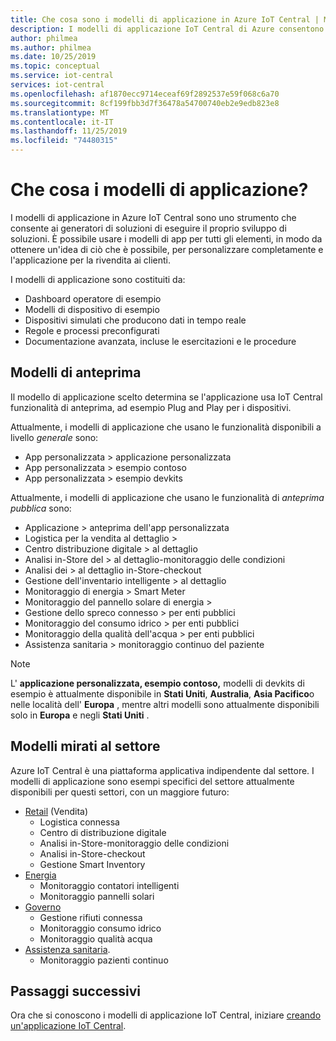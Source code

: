 ```yaml
---
title: Che cosa sono i modelli di applicazione in Azure IoT Central | Microsoft Docs
description: I modelli di applicazione IoT Central di Azure consentono di passare allo sviluppo di soluzioni Internet.
author: philmea
ms.author: philmea
ms.date: 10/25/2019
ms.topic: conceptual
ms.service: iot-central
services: iot-central
ms.openlocfilehash: af1870ecc9714eceaf69f2892537e59f068c6a70
ms.sourcegitcommit: 8cf199fbb3d7f36478a54700740eb2e9edb823e8
ms.translationtype: MT
ms.contentlocale: it-IT
ms.lasthandoff: 11/25/2019
ms.locfileid: "74480315"
---
```

# <a name="what-are-application-templates"></a>Che cosa i modelli di applicazione?

I modelli di applicazione in Azure IoT Central sono uno strumento che consente ai generatori di soluzioni di eseguire il proprio sviluppo di soluzioni. È possibile usare i modelli di app per tutti gli elementi, in modo da ottenere un'idea di ciò che è possibile, per personalizzare completamente e l'applicazione per la rivendita ai clienti.

I modelli di applicazione sono costituiti da:

- Dashboard operatore di esempio
- Modelli di dispositivo di esempio
- Dispositivi simulati che producono dati in tempo reale
- Regole e processi preconfigurati
- Documentazione avanzata, incluse le esercitazioni e le procedure

## <a name="preview-templates"></a>Modelli di anteprima

Il modello di applicazione scelto determina se l'applicazione usa IoT Central funzionalità di anteprima, ad esempio Plug and Play per i dispositivi.

Attualmente, i modelli di applicazione che usano le funzionalità disponibili a livello _generale_ sono:

- App personalizzata > applicazione personalizzata
- App personalizzata > esempio contoso
- App personalizzata > esempio devkits

Attualmente, i modelli di applicazione che usano le funzionalità di _anteprima pubblica_ sono:

- Applicazione > anteprima dell'app personalizzata
- Logistica per la vendita al dettaglio >
- Centro distribuzione digitale > al dettaglio
- Analisi in-Store del > al dettaglio-monitoraggio delle condizioni
- Analisi dei > al dettaglio in-Store-checkout
- Gestione dell'inventario intelligente > al dettaglio
- Monitoraggio di energia > Smart Meter
- Monitoraggio del pannello solare di energia >
- Gestione dello spreco connesso > per enti pubblici
- Monitoraggio del consumo idrico > per enti pubblici
- Monitoraggio della qualità dell'acqua > per enti pubblici
- Assistenza sanitaria > monitoraggio continuo del paziente

> [!NOTE]
> L' **applicazione personalizzata, esempio contoso,** modelli di devkits di esempio è attualmente disponibile in **Stati Uniti**, **Australia**, **Asia Pacifico**o nelle località dell' **Europa** , mentre altri modelli sono attualmente disponibili solo in **Europa** e negli **Stati Uniti** .

## <a name="industry-focused-templates"></a>Modelli mirati al settore

Azure IoT Central è una piattaforma applicativa indipendente dal settore. I modelli di applicazione sono esempi specifici del settore attualmente disponibili per questi settori, con un maggiore futuro:

- [Retail](../retail/overview-iot-central-retail-pnp.md) (Vendita)
  - Logistica connessa
  - Centro di distribuzione digitale
  - Analisi in-Store-monitoraggio delle condizioni
  - Analisi in-Store-checkout
  - Gestione Smart Inventory
- [Energia](../energy/overview-iot-central-energy.md)
  - Monitoraggio contatori intelligenti
  - Monitoraggio pannelli solari
- [Governo](../government/overview-iot-central-government.md)
  - Gestione rifiuti connessa
  - Monitoraggio consumo idrico
  - Monitoraggio qualità acqua
- [Assistenza sanitaria](../healthcare/overview-iot-central-healthcare.md).
  - Monitoraggio pazienti continuo

## <a name="next-steps"></a>Passaggi successivi

Ora che si conoscono i modelli di applicazione IoT Central, iniziare [creando un'applicazione IoT Central](quick-deploy-iot-central.md).